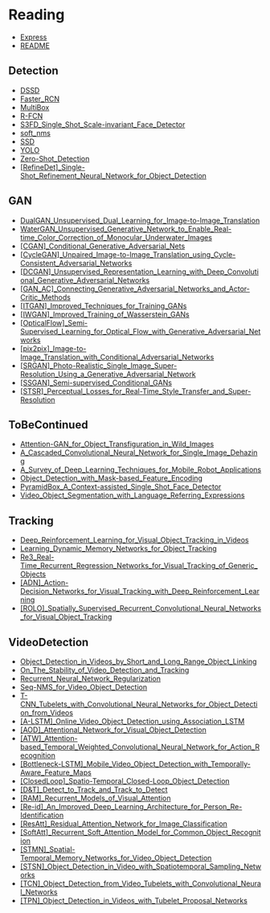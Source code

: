 # Reading

- [Express](./Express.md)
- [README](./README.md)

## Detection

- [DSSD](./Detection/DSSD.md)
- [Faster_RCN](./Detection/Faster_RCN.md)
- [MultiBox](./Detection/MultiBox.md)
- [R-FCN](./Detection/R-FCN.md)
- [S3FD_Single_Shot_Scale-invariant_Face_Detector](./Detection/S3FD_Single_Shot_Scale-invariant_Face_Detector.md)
- [soft_nms](./Detection/soft_nms.md)
- [SSD](./Detection/SSD.md)
- [YOLO](./Detection/YOLO.md)
- [Zero-Shot_Detection](./Detection/Zero-Shot_Detection.md)
- [[RefineDet]_Single-Shot_Refinement_Neural_Network_for_Object_Detection](./Detection/[RefineDet]_Single-Shot_Refinement_Neural_Network_for_Object_Detection.md)

## GAN

- [DualGAN_Unsupervised_Dual_Learning_for_Image-to-Image_Translation](./GAN/DualGAN_Unsupervised_Dual_Learning_for_Image-to-Image_Translation.md)
- [WaterGAN_Unsupervised_Generative_Network_to_Enable_Real-time_Color_Correction_of_Monocular_Underwater_Images](./GAN/WaterGAN_Unsupervised_Generative_Network_to_Enable_Real-time_Color_Correction_of_Monocular_Underwater_Images.md)
- [[CGAN]_Conditional_Generative_Adversarial_Nets](./GAN/[CGAN]_Conditional_Generative_Adversarial_Nets.md)
- [[CycleGAN]_Unpaired_Image-to-Image_Translation_using_Cycle-Consistent_Adversarial_Networks](./GAN/[CycleGAN]_Unpaired_Image-to-Image_Translation_using_Cycle-Consistent_Adversarial_Networks.md)
- [[DCGAN]_Unsupervised_Representation_Learning_with_Deep_Convolutional_Generative_Adversarial_Networks](./GAN/[DCGAN]_Unsupervised_Representation_Learning_with_Deep_Convolutional_Generative_Adversarial_Networks.md)
- [[GAN_AC]_Connecting_Generative_Adversarial_Networks_and_Actor-Critic_Methods](./GAN/[GAN_AC]_Connecting_Generative_Adversarial_Networks_and_Actor-Critic_Methods.md)
- [[ITGAN]_Improved_Techniques_for_Training_GANs](./GAN/[ITGAN]_Improved_Techniques_for_Training_GANs.md)
- [[IWGAN]_Improved_Training_of_Wasserstein_GANs](./GAN/[IWGAN]_Improved_Training_of_Wasserstein_GANs.md)
- [[OpticalFlow]_Semi-Supervised_Learning_for_Optical_Flow_with_Generative_Adversarial_Networks](./GAN/[OpticalFlow]_Semi-Supervised_Learning_for_Optical_Flow_with_Generative_Adversarial_Networks.md)
- [[pix2pix]_Image-to-Image_Translation_with_Conditional_Adversarial_Networks](./GAN/[pix2pix]_Image-to-Image_Translation_with_Conditional_Adversarial_Networks.md)
- [[SRGAN]_Photo-Realistic_Single_Image_Super-Resolution_Using_a_Generative_Adversarial_Network](./GAN/[SRGAN]_Photo-Realistic_Single_Image_Super-Resolution_Using_a_Generative_Adversarial_Network.md)
- [[SSGAN]_Semi-supervised_Conditional_GANs](./GAN/[SSGAN]_Semi-supervised_Conditional_GANs.md)
- [[STSR]_Perceptual_Losses_for_Real-Time_Style_Transfer_and_Super-Resolution](./GAN/[STSR]_Perceptual_Losses_for_Real-Time_Style_Transfer_and_Super-Resolution.md)

## ToBeContinued

- [Attention-GAN_for_Object_Transfiguration_in_Wild_Images](./ToBeContinued/Attention-GAN_for_Object_Transfiguration_in_Wild_Images.md)
- [A_Cascaded_Convolutional_Neural_Network_for_Single_Image_Dehazing](./ToBeContinued/A_Cascaded_Convolutional_Neural_Network_for_Single_Image_Dehazing.md)
- [A_Survey_of_Deep_Learning_Techniques_for_Mobile_Robot_Applications](./ToBeContinued/A_Survey_of_Deep_Learning_Techniques_for_Mobile_Robot_Applications.md)
- [Object_Detection_with_Mask-based_Feature_Encoding](./ToBeContinued/Object_Detection_with_Mask-based_Feature_Encoding.md)
- [PyramidBox_A_Context-assisted_Single_Shot_Face_Detector](./ToBeContinued/PyramidBox_A_Context-assisted_Single_Shot_Face_Detector.md)
- [Video_Object_Segmentation_with_Language_Referring_Expressions](./ToBeContinued/Video_Object_Segmentation_with_Language_Referring_Expressions.md)

## Tracking

- [Deep_Reinforcement_Learning_for_Visual_Object_Tracking_in_Videos](./Tracking/Deep_Reinforcement_Learning_for_Visual_Object_Tracking_in_Videos.md)
- [Learning_Dynamic_Memory_Networks_for_Object_Tracking](./Tracking/Learning_Dynamic_Memory_Networks_for_Object_Tracking.md)
- [Re3_Real-Time_Recurrent_Regression_Networks_for_Visual_Tracking_of_Generic_Objects](./Tracking/Re3_Real-Time_Recurrent_Regression_Networks_for_Visual_Tracking_of_Generic_Objects.md)
- [[ADN]_Action-Decision_Networks_for_Visual_Tracking_with_Deep_Reinforcement_Learning](./Tracking/[ADN]_Action-Decision_Networks_for_Visual_Tracking_with_Deep_Reinforcement_Learning.md)
- [[ROLO]_Spatially_Supervised_Recurrent_Convolutional_Neural_Networks_for_Visual_Object_Tracking](./Tracking/[ROLO]_Spatially_Supervised_Recurrent_Convolutional_Neural_Networks_for_Visual_Object_Tracking.md)

## VideoDetection

- [Object_Detection_in_Videos_by_Short_and_Long_Range_Object_Linking](./VideoDetection/Object_Detection_in_Videos_by_Short_and_Long_Range_Object_Linking.md)
- [On_The_Stability_of_Video_Detection_and_Tracking](./VideoDetection/On_The_Stability_of_Video_Detection_and_Tracking.md)
- [Recurrent_Neural_Network_Regularization](./VideoDetection/Recurrent_Neural_Network_Regularization.md)
- [Seq-NMS_for_Video_Object_Detection](./VideoDetection/Seq-NMS_for_Video_Object_Detection.md)
- [T-CNN_Tubelets_with_Convolutional_Neural_Networks_for_Object_Detection_from_Videos](./VideoDetection/T-CNN_Tubelets_with_Convolutional_Neural_Networks_for_Object_Detection_from_Videos.md)
- [[A-LSTM]_Online_Video_Object_Detection_using_Association_LSTM](./VideoDetection/[A-LSTM]_Online_Video_Object_Detection_using_Association_LSTM.md)
- [[AOD]_Attentional_Network_for_Visual_Object_Detection](./VideoDetection/[AOD]_Attentional_Network_for_Visual_Object_Detection.md)
- [[ATW]_Attention-based_Temporal_Weighted_Convolutional_Neural_Network_for_Action_Recognition](./VideoDetection/[ATW]_Attention-based_Temporal_Weighted_Convolutional_Neural_Network_for_Action_Recognition.md)
- [[Bottleneck-LSTM]_Mobile_Video_Object_Detection_with_Temporally-Aware_Feature_Maps](./VideoDetection/[Bottleneck-LSTM]_Mobile_Video_Object_Detection_with_Temporally-Aware_Feature_Maps.md)
- [[ClosedLoop]_Spatio-Temporal_Closed-Loop_Object_Detection](./VideoDetection/[ClosedLoop]_Spatio-Temporal_Closed-Loop_Object_Detection.md)
- [[D&T]_Detect_to_Track_and_Track_to_Detect](./VideoDetection/[D&T]_Detect_to_Track_and_Track_to_Detect.md)
- [[RAM]_Recurrent_Models_of_Visual_Attention](./VideoDetection/[RAM]_Recurrent_Models_of_Visual_Attention.md)
- [[Re-id]_An_Improved_Deep_Learning_Architecture_for_Person_Re-Identification](./VideoDetection/[Re-id]_An_Improved_Deep_Learning_Architecture_for_Person_Re-Identification.md)
- [[ResAtt]_Residual_Attention_Network_for_Image_Classification](./VideoDetection/[ResAtt]_Residual_Attention_Network_for_Image_Classification.md)
- [[SoftAtt]_Recurrent_Soft_Attention_Model_for_Common_Object_Recognition](./VideoDetection/[SoftAtt]_Recurrent_Soft_Attention_Model_for_Common_Object_Recognition.md)
- [[STMN]_Spatial-Temporal_Memory_Networks_for_Video_Object_Detection](./VideoDetection/[STMN]_Spatial-Temporal_Memory_Networks_for_Video_Object_Detection.md)
- [[STSN]_Object_Detection_in_Video_with_Spatiotemporal_Sampling_Networks](./VideoDetection/[STSN]_Object_Detection_in_Video_with_Spatiotemporal_Sampling_Networks.md)
- [[TCN]_Object_Detection_from_Video_Tubelets_with_Convolutional_Neural_Networks](./VideoDetection/[TCN]_Object_Detection_from_Video_Tubelets_with_Convolutional_Neural_Networks.md)
- [[TPN]_Object_Detection_in_Videos_with_Tubelet_Proposal_Networks](./VideoDetection/[TPN]_Object_Detection_in_Videos_with_Tubelet_Proposal_Networks.md)
